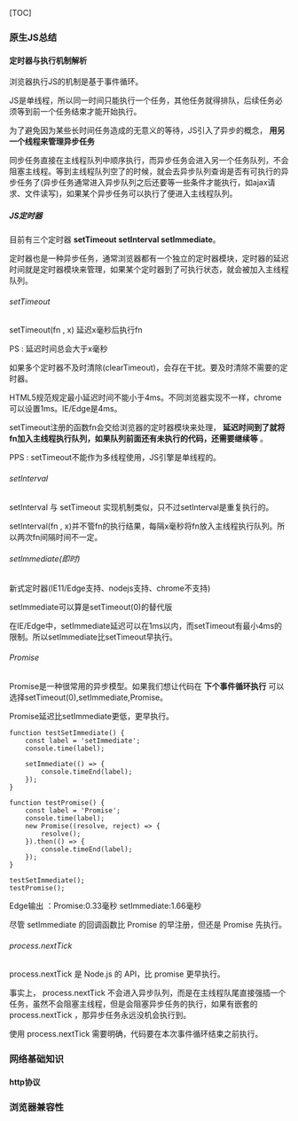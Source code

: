 [TOC]

### 原生JS总结

#### 定时器与执行机制解析

浏览器执行JS的机制是基于事件循环。

JS是单线程，所以同一时间只能执行一个任务，其他任务就得排队，后续任务必须等到前一个任务结束才能开始执行。

为了避免因为某些长时间任务造成的无意义的等待，JS引入了异步的概念， **用另一个线程来管理异步任务**

同步任务直接在主线程队列中顺序执行，而异步任务会进入另一个任务队列，不会阻塞主线程。等到主线程队列空了的时候，就会去异步队列查询是否有可执行的异步任务了(异步任务通常进入异步队列之后还要等一些条件才能执行，如ajax请求、文件读写)，如果某个异步任务可以执行了便进入主线程队列。

##### JS定时器

目前有三个定时器 **setTimeout setInterval setImmediate**。

定时器也是一种异步任务，通常浏览器都有一个独立的定时器模块，定时器的延迟时间就是定时器模块来管理，如果某个定时器到了可执行状态，就会被加入主线程队列。

###### setTimeout

setTimeout(fn , x) 延迟x毫秒后执行fn

PS : 延迟时间总会大于x毫秒

如果多个定时器不及时清除(clearTimeout)，会存在干扰。要及时清除不需要的定时器。

HTML5规范规定最小延迟时间不能小于4ms。不同浏览器实现不一样，chrome可以设置1ms。IE/Edge是4ms。

setTimeout注册的函数fn会交给浏览器的定时器模块来处理， **延迟时间到了就将fn加入主线程执行队列，如果队列前面还有未执行的代码，还需要继续等** 。

PPS : setTimeout不能作为多线程使用，JS引擎是单线程的。

###### setInterval

setInterval 与 setTimeout 实现机制类似，只不过setInterval是重复执行的。

setInterval(fn , x)并不管fn的执行结果，每隔x毫秒将fn放入主线程执行队列。所以两次fn间隔时间不一定。

###### setImmediate(即时)

新式定时器(IE11/Edge支持、nodejs支持、chrome不支持)

setImmediate可以算是setTimeout(0)的替代版

在IE/Edge中，setImmediate延迟可以在1ms以内，而setTimeout有最小4ms的限制。所以setImmediate比setTimeout早执行。

###### Promise

Promise是一种很常用的异步模型。如果我们想让代码在 **下个事件循环执行** 可以选择setTimeout(0),setImmediate,Promise。

Promise延迟比setImmediate更低，更早执行。

```
function testSetImmediate() {
    const label = 'setImmediate';
    console.time(label);
 
    setImmediate(() => {
        console.timeEnd(label);
    });
}
 
function testPromise() {
    const label = 'Promise';
    console.time(label);
    new Promise((resolve, reject) => {
        resolve();
    }).then(() => {
        console.timeEnd(label);
    });
}
 
testSetImmediate();
testPromise();
```

Edge输出 ：Promise:0.33毫秒 setImmediate:1.66毫秒

尽管 setImmediate 的回调函数比 Promise 的早注册，但还是 Promise 先执行。 

###### process.nextTick

process.nextTick 是 Node.js 的 API，比 promise 更早执行。

事实上， process.nextTick 不会进入异步队列，而是在主线程队尾直接强插一个任务，虽然不会阻塞主线程，但是会阻塞异步任务的执行，如果有嵌套的 process.nextTick ，那异步任务永远没机会执行到。

使用 process.nextTick 需要明确，代码要在本次事件循环结束之前执行。

### 网络基础知识

#### http协议

### 浏览器兼容性
